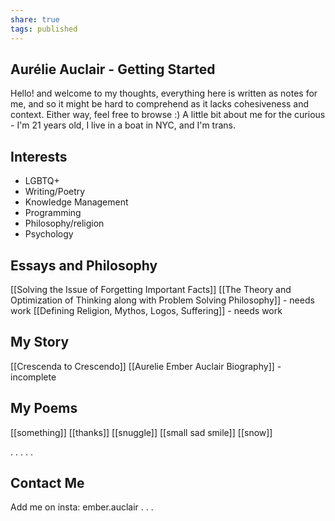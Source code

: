 ```yaml
---
share: true
tags: published
---
```

## Aurélie Auclair - Getting Started

Hello! and welcome to my thoughts, everything here is written as notes for me, and so it might be hard to comprehend as it lacks cohesiveness and context. Either way, feel free to browse :) A little bit about me for the curious - I'm 21 years old, I live in a boat in NYC, and I'm trans. 

## Interests
- LGBTQ+
- Writing/Poetry
- Knowledge Management
- Programming
- Philosophy/religion
- Psychology


## Essays and Philosophy
[[Solving the Issue of Forgetting Important Facts]]
[[The Theory and Optimization of Thinking along with Problem Solving Philosophy]] - needs work
[[Defining Religion, Mythos, Logos, Suffering]] - needs work


## My Story
[[Crescenda to Crescendo]]
[[Aurelie Ember Auclair Biography]] - incomplete
## My Poems
[[something]]
[[thanks]]
[[snuggle]]
[[small sad smile]]
[[snow]]

.
.
.
.
.
## Contact Me
Add me on insta: ember.auclair
.
.
.